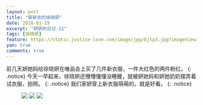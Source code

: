 ```yaml
---
layout: post
title: "穿新衣的徐晓妍"
date: 2018-01-19
excerpt: "妍妍的日记-21"
tags: [徐晓妍]
feature: https://static.justice-love.com/image/jpg/bjtp3.jpg?imageView2/1/w/1200/h/500
yan: true
comments: true
---
```

前几天妍她妈给徐晓妍在唯品会上买了几件新衣服，一件大红色的两件粉红。
{: .notice}
今天一早起来，徐晓妍还懵懵懂懂没睡醒，就被妍她妈和妍她奶奶摆弄着试衣服，拍照。
{: .notice}
我们家妍穿上新衣服萌萌的，就是好看。
{: .notice}
<figure>
    <a href="{{ site.staticUrl }}/yanyan/image/xinyi1.jpg"><img src="{{ site.staticUrl }}/yanyan/image/xinyi1.jpg" /></a>
    <a href="{{ site.staticUrl }}/yanyan/image/xinyi2.jpg"><img src="{{ site.staticUrl }}/yanyan/image/xinyi2.jpg" /></a>
    <a href="{{ site.staticUrl }}/yanyan/image/xinyi3.jpg"><img src="{{ site.staticUrl }}/yanyan/image/xinyi3.jpg" /></a>
</figure>
